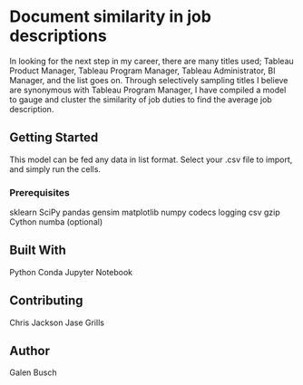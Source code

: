 # Document similarity in job descriptions

In looking for the next step in my career, there are many titles used; Tableau Product Manager, Tableau Program Manager, Tableau Administrator, BI Manager, and the list goes on. Through selectively sampling titles I believe are synonymous with Tableau Program Manager, I have compiled a model to gauge and cluster the similarity of job duties to find the average job description.

## Getting Started

This model can be fed any data in list format. Select your .csv file to import, and simply run the cells.

### Prerequisites

sklearn
SciPy
pandas
gensim
matplotlib
numpy
codecs
logging
csv
gzip
Cython
numba (optional)

## Built With

Python
Conda
Jupyter Notebook

## Contributing

Chris Jackson
Jase Grills

## Author

Galen Busch
